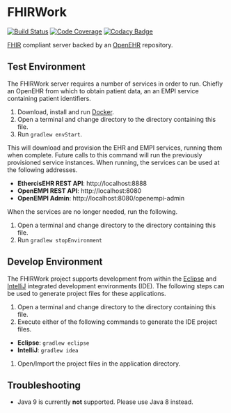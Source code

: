 # FHIRWork

[![Build Status](https://travis-ci.org/blairisme/fhirwork.svg?branch=develop)](https://travis-ci.org/blairisme/fhirwork)
[![Code Coverage](https://codecov.io/gh/blairisme/fhirwork/branch/develop/graph/badge.svg)](https://codecov.io/gh/blairisme/fhirwork)
[![Codacy Badge](https://api.codacy.com/project/badge/Grade/a35ff5d290d44bacab2a561044e802f8)](https://www.codacy.com/app/kalperen/fhirwork?utm_source=github.com&amp;utm_medium=referral&amp;utm_content=blairisme/fhirwork&amp;utm_campaign=Badge_Grade)

[FHIR](https://www.hl7.org/fhir/) compliant server backed by an [OpenEHR](https://www.openehr.org/) repository.

## Test Environment

The FHIRWork server requires a number of services in order to run. Chiefly an OpenEHR from which to obtain patient data, an an EMPI service containing patient identifiers.

1. Download, install and run [Docker](https://www.docker.com).
1. Open a terminal and change directory to the directory containing this file.
1. Run `gradlew envStart`.

This will download and provision the EHR and EMPI services, running them when complete. Future calls to this command will run the previously provisioned service instances. When running, the services can be used at the following addresses.

  * __EthercisEHR REST API__: http://localhost:8888
  * __OpenEMPI REST API__: http://localhost:8080
  * __OpenEMPI Admin__: http://localhost:8080/openempi-admin

When the services are no longer needed, run the following.

1. Open a terminal and change directory to the directory containing this file.
1. Run `gradlew stopEnvironment`

## Develop Environment

The FHIRWork project supports development from within the [Eclipse](https://www.eclipse.org/) and [IntelliJ](https://www.jetbrains.com/idea/) integrated development environments (IDE). The following steps can be used to generate project files for these applications.

1. Open a terminal and change directory to the directory containing this file.
1. Execute either of the following commands to generate the IDE project files.
  * __Eclipse__: `gradlew eclipse`
  * __IntelliJ__: `gradlew idea`
1. Open/Import the project files in the application directory.

## Troubleshooting

* Java 9 is currently __not__ supported. Please use Java 8 instead.
